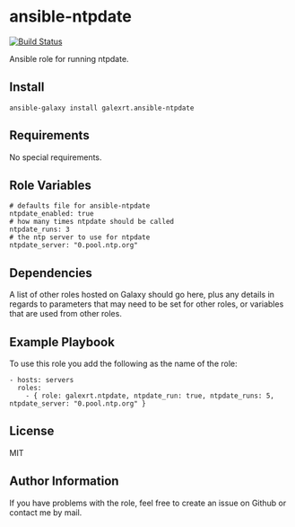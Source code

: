 ansible-ntpdate
===============

[![Build Status](https://travis-ci.org/galexrt/ansible-ntpdate.svg?branch=master)](https://travis-ci.org/galexrt/ansible-ntpdate)

Ansible role for running ntpdate.

Install
------------

```
ansible-galaxy install galexrt.ansible-ntpdate
```

Requirements
------------

No special requirements.

Role Variables
--------------

```
# defaults file for ansible-ntpdate
ntpdate_enabled: true
# how many times ntpdate should be called
ntpdate_runs: 3
# the ntp server to use for ntpdate
ntpdate_server: "0.pool.ntp.org"
```

Dependencies
------------

A list of other roles hosted on Galaxy should go here, plus any details in regards to parameters that may need to be set for other roles, or variables that are used from other roles.

Example Playbook
----------------

To use this role you add the following as the name of the role:
```
- hosts: servers
  roles:
    - { role: galexrt.ntpdate, ntpdate_run: true, ntpdate_runs: 5, ntpdate_server: "0.pool.ntp.org" }
```

License
-------

MIT

Author Information
------------------

If you have problems with the role, feel free to create an issue on Github or contact me by mail.
